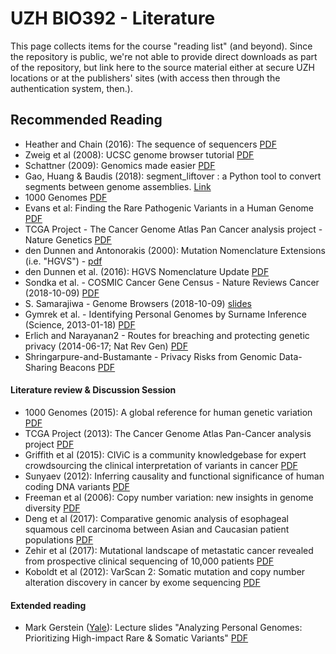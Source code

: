 # UZH BIO392 - Literature

This page collects items for the course "reading list" (and beyond). Since the repository is public, we're not able to provide direct downloads as part of the repository, but link here to the source material either at secure UZH locations or at the publishers' sites (with access then through the authentication system, then.).

## Recommended Reading

* Heather and Chain (2016): The sequence of sequencers [PDF](https://drive.switch.ch/remote.php/webdav/baudisgroup/shared/BIO392-articles/2016-01-15___Heather_and_Chain__The-sequence-of-sequencers__Genomics.pdf)
* Zweig et al (2008): UCSC genome browser tutorial [PDF](https://drive.switch.ch/remote.php/webdav/baudisgroup/shared/BIO392-articles/2008-08-01___Zweig_et_al.__UCSC-genome-browser-tutorial__Genomics.pdf)
* Schattner (2009): Genomics made easier [PDF](https://drive.switch.ch/remote.php/webdav/baudisgroup/shared/BIO392-articles/2009-03-01___Schattner__Genomics-made-easier__Genomics.pdf)
* Gao, Huang & Baudis (2018): segment_liftover : a Python tool to convert segments between genome assemblies. [Link](https://info.baudisgroup.org/publications/2018/03/14/segment_liftover.html)
* 1000 Genomes [PDF](https://drive.switch.ch/remote.php/webdav/baudisgroup/shared/BIO392-articles/2015-10-01___1000-Genomes-Consortium__A%20global-reference-for-human-genetic-variation__Nature.pdf)
* Evans et al: Finding the Rare Pathogenic Variants in a Human Genome [PDF](https://drive.switch.ch/remote.php/webdav/baudisgroup/shared/BIO392-articles/2017-05-09___Evans__Clinical_genome_sequencing__JAMA_comment.pdf)
* TCGA Project - The Cancer Genome Atlas Pan Cancer analysis project - Nature Genetics [PDF](http://internal.baudisgroup.org/pdf/2013-10-01___TCGA_Project__The-Cancer-Genome-Atlas-Pan-Cancer-analysis-project__Nature_Genetics.pdf)
* den Dunnen and Antonorakis (2000): Mutation Nomenclature Extensions (i.e. "HGVS") - [pdf](2000-01-01___den_Dunnen_and_Antonorakis__Mutation-Nomenclature-Extensions__Human_Mutation.pdf)
* den Dunnen et al. (2016): HGVS Nomenclature Update [PDF](https://drive.switch.ch/remote.php/webdav/baudisgroup/shared/BIO392-articles/2016-03-02___Dunnen_et_al.__HGVS%20Recommendations_2016-Update__Human_Mutation.pdf)
* Sondka et al. - COSMIC Cancer Gene Census - Nature Reviews Cancer (2018-10-09) [PDF](https://drive.switch.ch/remote.php/webdav/baudisgroup/shared/BIO392-articles/2018-10-09___Sondka-et-al.__COSMIC-Cancer-Gene-Census__Nature-Reviews-Cancer.pdf)
* S. Samarajiwa - Genome Browsers (2018-10-09)  [slides](https://drive.switch.ch/remote.php/webdav/baudisgroup/shared/BIO392-articles/2014-07-27___Samarajiwa__Genome-Browsers__Cambridge-lecture-slides)
* Gymrek et al. - Identifying Personal Genomes by Surname Inference (Science, 2013-01-18) [PDF](https://drive.switch.ch/remote.php/webdav/baudisgroup/shared/BIO392-articles/2013-01-18___Gymrek-et-al.__Identifying-Personal-Genomes-by-Surname-Inference__Science.pdf)
* Erlich and Narayanan2 - Routes for breaching and protecting genetic privacy (2014-06-17; Nat Rev Gen) [PDF](https://drive.switch.ch/remote.php/webdav/baudisgroup/shared/BIO392-articles/2014-06-17___Erlich__Routes_breaching_genetic_privacy__NatRevGen.pdf)
* Shringarpure-and-Bustamante - Privacy Risks from Genomic Data-Sharing Beacons [PDF](https://drive.switch.ch/remote.php/webdav/baudisgroup/shared/BIO392-articles/2015-10-29___Shringarpure-and-Bustamante__Privacy-Risks-from-Genomic-Data-Sharing-Beacons__American-Journal-of-Human-Genetics.pdf)

#### Literature review & Discussion Session

* 1000 Genomes (2015): A global reference for human genetic variation [PDF](https://drive.switch.ch/remote.php/webdav/baudisgroup/shared/BIO392-articles/2015-10-01___1000-Genomes-Consortium__A-global-reference-for-human-genetic-variation__Nature.pdf)
* TCGA Project (2013): The Cancer Genome Atlas Pan-Cancer analysis project [PDF](https://drive.switch.ch/remote.php/webdav/baudisgroup/shared/BIO392-articles/2013-10-01___TCGA_Project__The-Cancer-Genome-Atlas-Pan-Cancer-analysis-project__Nature_Genetics.pdf)
* Griffith et al (2015): CIViC is a community knowledgebase for expert crowdsourcing the clinical interpretation of variants in cancer [PDF](https://drive.switch.ch/remote.php/webdav/baudisgroup/shared/BIO392-articles/2015-07-01___Griffith__CIViC-is-a-community-knowledgebase-for-expert-crowdsourcing-the-clinical-interpretation-of-variants-in-cancer__Nature_Genetics.pdf)
* Sunyaev (2012): Inferring causality and functional significance of human coding DNA variants [PDF](https://drive.switch.ch/remote.php/webdav/baudisgroup/shared/BIO392-articles/2012-09-06___Sunyaev__Inferring-causality-and-functional-significance-of-human-coding-DNA-variants__Human_Molecular_Genetics.pdf)
* Freeman et al (2006): Copy number variation: new insights in genome diversity [PDF](https://drive.switch.ch/remote.php/webdav/baudisgroup/shared/BIO392-articles/2006-06-29___Sunyaev__Copy-number-variation-new-insights-in-genome-diversity__Genome_Research.pdf)
* Deng et al (2017): Comparative genomic analysis of esophageal squamous cell carcinoma between Asian and Caucasian patient populations [PDF](https://drive.switch.ch/remote.php/webdav/baudisgroup/shared/BIO392-articles/2017-11-16___Deng__Comparative-genomic-analysis-of-esophageal-squamous-cell-carcinoma-between-Asian-and-Caucasian-patient-populations__Nature_Communications.pdf)
* Zehir et al (2017): Mutational landscape of metastatic cancer revealed from prospective clinical sequencing of 10,000 patients [PDF](https://drive.switch.ch/remote.php/webdav/baudisgroup/shared/BIO392-articles/2017-05-08___Zehir_et_al.__MSKCC-IMPACT_Panel_Sequencing_more_than_10000_metastatic_cancer_patients__NatMed.pdf)
* Koboldt et al (2012): VarScan 2: Somatic mutation and copy number alteration discovery in cancer by exome sequencing [PDF](https://drive.switch.ch/remote.php/webdav/baudisgroup/shared/BIO392-articles/2012-02-02___VarScan-2-Somatic-mutation-and-copy-number-alteration-discovery-in-cancer-by-exome-sequencing__Genome_Research.pdf)

#### Extended reading

* Mark Gerstein ([Yale](http://Lectures.GersteinLab.org)): Lecture slides "Analyzing Personal Genomes: Prioritizing High-impact Rare & Somatic Variants"  [PDF](https://drive.switch.ch/remote.php/webdav/baudisgroup/shared/BIO392-articles/2016-03-29___Gerstein_Personal-Genomes-Prioritizing-High-impact-Variants__slides.pdf)

